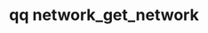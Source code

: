 ---
category: network
command: network_get_network
keywords: qq, qq_cli, network_get_network
optional_options:
- alternate: []
  help: The unique ID of the network on the interface
  name: --network-id
  required: true
permalink: /qq-cli-command-guide/network/network_get_network.html
positional_options: []
sidebar: qq_cli_command_reference_sidebar
summary: This section explains how to use the <code>qq network_get_network</code>
  command.
synopsis: Get configuration for the specified network
title: qq network_get_network
usage: qq network_get_network [-h] --network-id NETWORK_ID
zendesk_source: qq CLI Command Guide

---